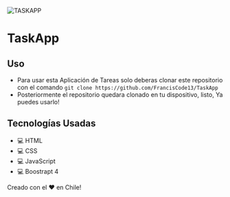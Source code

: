 ![TASKAPP](https://user-images.githubusercontent.com/77551844/114276962-041e5280-99f7-11eb-9a1a-ca577cb73c12.jpg)


# TaskApp

## Uso

* Para usar esta Aplicación de Tareas solo deberas clonar este repositorio con el comando ``git clone https://github.com/FrancisCode13/TaskApp``
* Posteriormente el repositorio quedara clonado en tu dispositivo, listo, Ya puedes usarlo!

## Tecnologías Usadas

* 💻 HTML
* 💻 CSS
* 💻 JavaScript
* 💻 Boostrapt 4





Creado con el ❤ en Chile!
